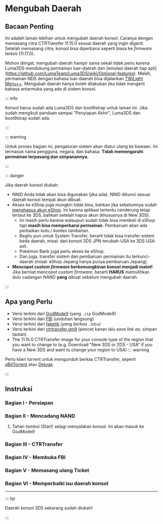 # Mengubah Daerah

## Bacaan Penting

Ini adalah laman lebihan untuk mengubah daerah konsol. Caranya dengan memasang citra CTRTransfer 11.15.0 sesuai daerah yang ingin diganti. Setelah memasang citra, konsol bisa diperbarui seperti biasa ke _firmware_ terkini (11.17.0).

Mohon diingat, mengubah daerah hampir sama sekali tidak perlu karena Luma3DS mendukung permainan luar-daerah dan [emulasi daerah tiap apli] (https://github.com/LumaTeam/Luma3DS/wiki/Optional-features). Malah, permainan NDS dengan bahasa luar-daerah bisa dijalankan [TWiLight Menu++](https://github.com/DS-Homebrew/TWiLightMenu/releases). Mengubah daerah hanya boleh dilakukan jika tidak mengerti bahasa antarmuka yang ada di sistem konsol.

::: info

Konsol harus sudah ada Luma3DS dan boot9strap untuk laman ini. Jika sudah mengikuti panduan sampai "Penyiapan Akhir", Luma3DS dan boot9strap sudah ada.

:::

::: warning

Untuk proses bagian ini, pengaturan sistem akan diatur ulang ke bawaan. Ini termasuk nama pengguna, negara, dan bahasa. **Tidak memengaruhi permainan terpasang dan simpanannya.**

:::

::: danger

Jika daerah konsol diubah:

- NNID Anda tidak akan bisa digunakan (jika ada). NNID dikunci sesuai daerah konsol tempat akun dibuat.
- Akses ke eShop juga mungkin tidak bisa, bahkan jika sebelumnya sudah [menghapus akun eShop](https://en-americas-support.nintendo.com/app/answers/detail/a_id/74/~/how-to-delete-a-nintendo-eshop-account). Ini karena aplikasi tertentu cenderung tetap tertaut ke 3DS, bahkan setelah hapus akun (khususnya di New 3DS).
    - Ini masih perlu karena walaupun sudah tidak bisa membeli di eShop tapi **masih bisa memperbarui permainan**. Pembaruan akan ada perbaikan kutu / konten tambahan.
    - Begitu pun untuk System Transfer, berarti tidak bisa transfer sistem beda daerah, misal: dari konsol 3DS JPN-terubah-USA ke 3DS USA asli.
    - Pokémon Bank juga perlu akses ke eShop.
    - Dan juga, transfer sistem dan pembaruan permainan itu terkunci-daerah (misal: eShop Jepang hanya punya pembaruan Jepang).
- **Mencopot _custom firmware_ berkemungkinan konsol menjadi matot!** Jika berniat mencopot _custom firmware_, berarti **HARUS** memulihkan dulu cadangan NAND **yang** dibuat sebelum mengubah daerah.

:::

## Apa yang Perlu

- Versi terkini dari [GodMode9](https://github.com/d0k3/GodMode9/releases/latest) (yang `.zip` GodMode9)
- Versi terkini dari [FBI](https://github.com/nh-server/FBI-NH/releases/download/2.6.1/FBI.3dsx) (unduhan langsung)
- Versi terkini dari [faketik](https://github.com/ihaveamac/faketik/releases/latest) _(yang berkas `.3dsx`)_
- Versi terkini dari [ctrtransfer.gm9](https://raw.githubusercontent.com/nh-server/scripts/refs/heads/main/3DS/ctrtransfer.gm9) (pencet kanan lalu _save link as_; simpan tautan)
- The 11.15.0 CTRTransfer image for your console type of the region that you want to change to (e.g. Download "New 3DS or 2DS - USA" if you have a New 3DS and want to change your region to USA)
    ::: warning

Perlu klien torrent untuk mengunduh berkas CTRTransfer, seperti [qBitTorrent](https://www.qbittorrent.org/download) atau [Deluge](https://deluge-torrent.org/download/).

:::

<!--@include: ./_include/ctrtransfer-images.md -->

## Instruksi

### Bagian I - Persiapan

<!--@include: ./_include/ctrtransfer-prep.md -->

### Bagian II - Mencadang NAND

1. Tahan tombol (Start) selagi menyalakan konsol. Ini akan masuk ke GodMode9

<!--@include: ./_include/nand-backup.md -->

### Bagian III - CTRTransfer

<!--@include: ./_include/ctrtransfer-main.md -->

### Bagian IV - Membuka FBI

<!--@include: ./_include/launch-hbl-dlp.md -->

### Bagian V - Memasang ulang Ticket

<!--@include: ./_include/ctrtransfer-ticket-copy.md -->

### Bagian VI - Memperbaiki isu daerah konsol

<!--@include: ./_include/ctrnand-datayeet.md -->

___

::: tip

Daerah konsol 3DS sekarang sudah diubah!

:::
